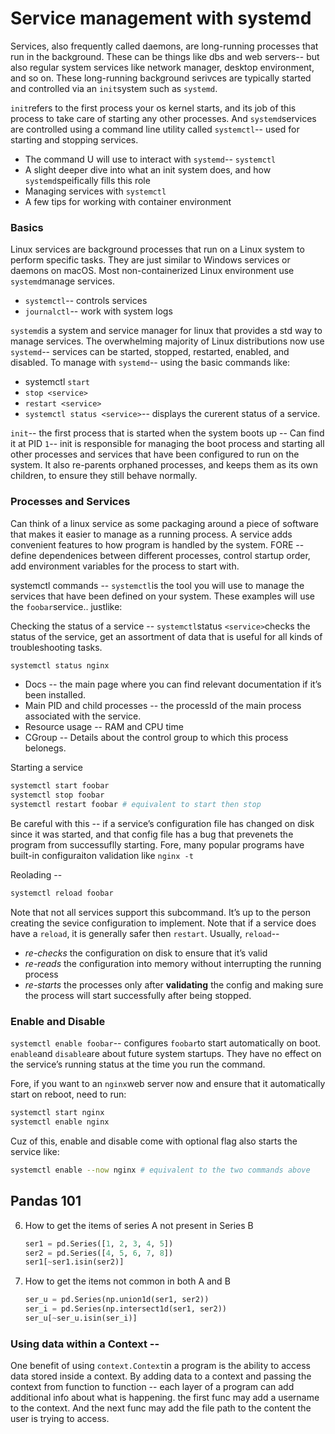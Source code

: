 # Service management with systemd

Services, also frequently called daemons, are long-running processes that run in the background. These can be things like dbs and web servers-- but also regular system services like network manager, desktop environment, and so on. These long-running background serivces are typically started and controlled via an `init`system such as `systemd`.

`init`refers to the first process your os kernel starts, and its job of this process to take care of starting any other processes. And `systemd`services are controlled using a command line utility called `systemctl`-- used for starting and stopping services.

- The command U will use to interact with `systemd`-- `systemctl`
- A slight deeper dive into what an init system does, and how `systemd`speifically fills this role
- Managing services with `systemctl`
- A few tips for working with container environment

### Basics

Linux services are background processes that run on a Linux system to perform specific tasks. They are just similar to Windows services or daemons on macOS. Most non-containerized Linux environment use `systemd`manage services.

- `systemctl`-- controls services
- `journalctl`-- work with system logs

`systemd`is a system and service manager for linux that provides a std way to manage services. The overwhelming majority of Linux distributions now use `systemd`-- services can be started, stopped, restarted, enabled, and disabled. To manage with `systemd`-- using the basic commands like:

- systemctl `start` <service>
- `stop <service>`
- `restart <service>`
- `systemctl status <service>`-- displays the curerent status of a service.

`init`-- the first process that is started when the system boots up -- Can find it at PID `1`-- init is responsible for managing the boot process and starting all other processes and services that have been configured to run on the system. It also re-parents orphaned processes, and keeps them as its own children, to ensure they still behave normally.

### Processes and Services

Can think of a linux service as some packaging around a piece of software that makes it easier to manage as a running process. A service adds convenient features to how program is handled by the system. FORE -- define dependenices between different processes, control startup order, add environment variables for the process to start with.

systemctl commands -- `systemctl`is the tool you will use to manage the services that have been defined on your system. These examples will use the `foobar`service.. justlike:

Checking the status of a service -- `systemctl`status `<service>`checks the status of the service, get an assortment of data that is useful for all kinds of troubleshooting tasks.

```sh
systemctl status nginx
```

- Docs -- the main page where you can find relevant documentation if it’s been installed.
- Main PID and child processes -- the processId of the main process associated with the service.
- Resource usage -- RAM and CPU time
- CGroup -- Details about the control group to which this process belonegs.

Starting a service

```sh
systemctl start foobar
systemctl stop foobar
systemctl restart foobar # equivalent to start then stop
```

Be careful with this -- if a service’s configuration file has changed on disk since it was started, and that config file has a bug that prevenets the program from successuflly starting. Fore, many popular programs have built-in configuraiton validation like `nginx -t`

Reolading -- 

```sh
systemctl reload foobar
```

Note that not all services support this subcommand. It’s up to the person creating the sevice configuration to implement. Note that if a service does have a `reload`, it is generally safer then `restart`. Usually, `reload`-- 

- *re-checks* the configuration on disk to ensure that it’s valid
- *re-reads* the configuration into memory without interrupting the running process
- *re-starts* the processes only after **validating** the config and making sure the process will start successfully after being stopped.

### Enable and Disable

`systemctl enable foobar`-- configures `foobar`to start automatically on boot. `enable`and `disable`are about future system startups. They have no effect on the service’s running status at the time you run the command.

Fore, if you want to an `nginx`web server now and ensure that it automatically start on reboot, need to run:

```sh
systemctl start nginx
systemctl enable nginx
```

Cuz of this, enable and disable come with optional flag also starts the service like:

```sh
systemctl enable --now nginx # equivalent to the two commands above
```

## Pandas 101

6. How to get the items of series A not present in Series B

   ```python
   ser1 = pd.Series([1, 2, 3, 4, 5])
   ser2 = pd.Series([4, 5, 6, 7, 8])
   ser1[~ser1.isin(ser2)]
   ```

7. How to get the items not common in both A and B

   ```python
   ser_u = pd.Series(np.union1d(ser1, ser2))
   ser_i = pd.Series(np.intersect1d(ser1, ser2))
   ser_u[~ser_u.isin(ser_i)]
   ```


### Using data within a Context -- 

One benefit of using `context.Context`in a program is the ability to access data stored inside a context. By adding data to a context and passing the context from function to function -- each layer of a program can add additional info about what is happening. the first func may add a username to the context. And the next func may add the file path to the content the user is trying to access.